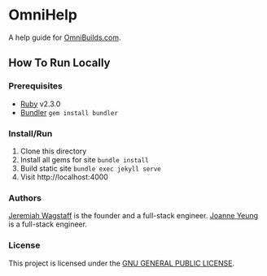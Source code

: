 # OmniHelp
A help guide for [OmniBuilds.com][omnibuilds].

## How To Run Locally

### Prerequisites
- [Ruby][ruby] v2.3.0
- [Bundler][bundler] `gem install bundler`

### Install/Run
1. Clone this directory
2. Install all gems for site `bundle install`
3. Build static site `bundle exec jekyll serve`
4. Visit http://localhost:4000

### Authors
[Jeremiah Wagstaff][jeremiah] is the founder and a full-stack engineer.
[Joanne Yeung][joanne] is a full-stack engineer.

### License
This project is licensed under the [GNU GENERAL PUBLIC LICENSE][gnu].


[ruby]: https://www.ruby-lang.org/en/documentation/installation/
[omnibuilds]: https://www.omnibuilds.com
[bundler]: https://bundler.io/
[jeremiah]: https://www.linkedin.com/in/jeremiah-wagstaff-483b5057/
[joanne]: https://linkedin.com/in/jttyeung
[gnu]: LICENSE

